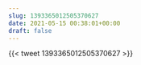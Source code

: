 ```yaml
---
slug: 1393365012505370627
date: 2021-05-15 00:38:01+00:00
draft: false
---
```


{{< tweet 1393365012505370627 >}}

